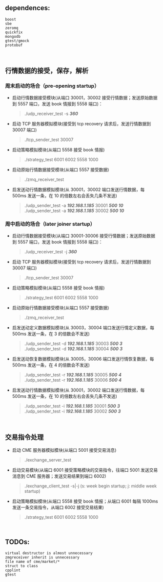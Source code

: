 
## dependences: 
    boost
    sbe
    zeromq
    quickfix
    mongodb
    gtest/gmock
    protobuf

<br>   

## 行情数据的接受，保存，解析

### 周末启动的场合（pre-opening startup）

* 启动行情数据接受模块(从端口 30001，30002 接受行情数据；发送原始数据到 5557 端口，发送 book 情报到 5558 端口)：
	> ./udp_receiver_test -s ***360***

* 启动 TCP 服务器模拟模块(接受到 tcp recovery 请求后，发送行情数据到 30007 端口)
	> ./tcp_sender_test 30007

* 启动策略模拟模块(从端口 5558 接受 book 情报)
	> ./strategy_test 6001 6002 5558 1000

* 启动原始行情数据接受模块(从端口 5557 接受数据)
	> ./zmq_receiver_test

* 启发送动行情数据模拟模块(从 30001，30002 端口发送行情数据，每 500ms 发送一条，在 10 的倍数左右会丢失几条不发送)
	> ./udp_sender_test -a ***192.168.1.185*** 30001 ***500*** ***10***  
	> ./udp_sender_test -a ***192.168.1.185*** 30002 ***500*** ***10***


### 周中启动的场合（later joiner startup）

* 启动行情数据接受模块(从端口 30001-30006 接受行情数据；发送原始数据到 5557 端口，发送 book 情报到 5558 端口)：
	> ./udp_receiver_test -j ***360***

* 启动 TCP 服务器模拟模块(接受到 tcp recovery 请求后，发送行情数据到 30007 端口)
	> ./tcp_sender_test 30007

* 启动策略模拟模块(从端口 5558 接受 book 情报)
	> ./strategy_test 6001 6002 5558 1000

* 启动原始行情数据接受模块(从端口 5557 接受数据)
	> ./zmq_receiver_test

* 启发送动定义数据模拟模块(从 30003，30004 端口发送行情定义数据，每 500ms 发送一条，在 3 的倍数会不发送)
	> ./udp_sender_test -d ***192.168.1.185*** 30003 ***500*** ***3***  
	> ./udp_sender_test -d ***192.168.1.185*** 30004 ***500*** ***3***
	
* 启发送动恢复数据模拟模块(从 30005，30006 端口发送行情恢复数据，每 500ms 发送一条，在 4 的倍数会不发送)
	> ./udp_sender_test -r ***192.168.1.185*** 30005 ***500*** ***4***  
	> ./udp_sender_test -r ***192.168.1.185*** 30006 ***500*** ***4***

* 启发送动行情数据模拟模块(从 30001，30002 端口发送行情数据，每 500ms 发送一条，在 10 的倍数左右会丢失几条不发送)
	> ./udp_sender_test -i ***192.168.1.185*** 30001 ***500*** ***3***  
	> ./udp_sender_test -i ***192.168.1.185*** 30002 ***500*** ***3***

<br>

## 交易指令处理

* 启动 CME 服务器模拟模块(从端口 5001 接受交易消息)
	> ./exchange_server_test	

* 启动交易模块(从端口 6001 接受策略模块的交易指令，往端口 5001 发送交易消息到 CME 服务器；发送交易结果到端口 6002)
	> ./exchange_client_test -s|-j    (s: week begin startup; j: middle week startup)


* 启动策略模拟模块(从端口 5558 接受 book 情报；从端口 6001 每隔 1000ms 发送一条交易指令，从端口 6002 接受交易结果)
	> ./strategy_test 6001 6002 5558 1000

<br>

## TODOs:
	virtual destructor is almost unnecessary
	zmqreceiver inherit is unnecessary
	file name of cme/market/*
	struct to class
	cpplint
	gtest
